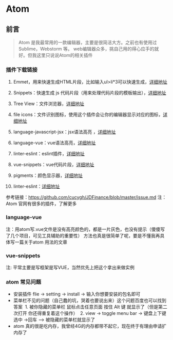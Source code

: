 # Atom 

## 前言
> Atom 是我最常用的一款编辑器，主要是很简洁大方。之前也有使用过Sublime，Webstorm 等。
web编辑器众多，挑自己用的得心应手的就好。但我这里只说说Atom的相关插件

### 插件下载链接
1. Emmet，用来快速生成HTML片段，比如输入ul>li*3可以快速生成，[详细地址](https://docs.emmet.io/cheat-sheet/)

2. Snippets：快速生成 js 代码片段（用来处理代码片段的模板输出），[详细地址](https://atom.io/packages/snippets)

3. Tree View：文件浏览器，[详细地址](https://atom.io/packages/tree-view)

4. file icons：文件识别图标，使用这个插件会让你的编辑器显示对应的图标，[详细地址](https://atom.io/packages/file-icons)

5. language-javascript-jsx：jsx语法高亮 ，[详细地址](https://atom.io/packages/language-javascript-jsx)

6. language-vue：vue语法高亮，[详细地址](https://atom.io/packages/language-vue)

7. linter-eslint：eslint插件，[详细地址](https://atom.io/packages/linter-eslint)

8. vue-snippets：vue代码片段，[详细地址](https://atom.io/packages/vue-snippets)

9. pigments：颜色显示器，[详细地址](https://atom.io/packages/pigments)

10. linter-eslint：[详细地址](https://atom.io/packages/linter-eslin)

参考链接：https://github.com/cucygh/JDFinance/blob/master/issue.md
注：Atom 官网有很多的插件，了解更多

### language-vue
注：用atom写.vue文件是没有高亮颜色的，都是一片灰色，也没有提示（傻傻写了几个项目，可见工具辅助的重要性）
方法也真是很简单了呢，要是不懂我再具体写一篇关于atom 用法的文章


### vue-snippets
注: 平常主要是写框架是写VUE，当然优先上把这个拿出来做实例

### atom 常见问题
* 安装插件 flie -> setting -> install -> 输入你想要安装的包名即可
* 菜单栏不见的问题（自己蠢的坑，哭着也要说出来）这个问题百度也可以找到答案
  1. 被你隐藏的菜单栏 鼠标点击任意页面 按住 Alt 键 就显示了（但是第二次打开 你还得重复着这个操作）
  2. view -> toggle menu bar -> 键盘上下键选中 ->回车 —> 被隐藏的菜单栏就显示了
* atom 真的很是吃内存，我曾经4G的内存都带不起它，现在终于有理由申请扩内存了


